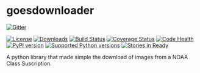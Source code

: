 goesdownloader
==============

[![Gitter](https://badges.gitter.im/Join%20Chat.svg)](https://gitter.im/gersolar/goesdownloader?utm_source=badge&utm_medium=badge&utm_campaign=pr-badge&utm_content=badge)

[![License](https://pypip.in/license/goesdownloader/badge.svg)](https://pypi.python.org/pypi/goesdownloader/) [![Downloads](https://pypip.in/download/goesdownloader/badge.svg)](https://pypi.python.org/pypi/goesdownloader/) [![Build Status](https://travis-ci.org/gersolar/goesdownloader.svg?branch=master)](https://travis-ci.org/gersolar/goesdownloader) [![Coverage Status](https://coveralls.io/repos/gersolar/goesdownloader/badge.png)](https://coveralls.io/r/gersolar/goesdownloader) [![Code Health](https://landscape.io/github/gersolar/goesdownloader/master/landscape.png)](https://landscape.io/github/gersolar/goesdownloader/master) [![PyPI version](https://badge.fury.io/py/goesdownloader.svg)](http://badge.fury.io/py/goesdownloader)
[![Supported Python versions](https://pypip.in/py_versions/goesdownloader/badge.svg)](https://pypi.python.org/pypi/goesdownloader/) [![Stories in Ready](https://badge.waffle.io/gersolar/goesdownloader.png?label=ready&title=Ready)](https://waffle.io/gersolar/goesdownloader)

A python library that made simple the download of images from a NOAA Class Suscription.
